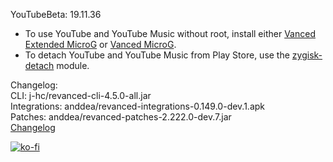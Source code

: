YouTubeBeta: 19.11.36  
- To use YouTube and YouTube Music without root, install either [Vanced Extended MicroG](https://github.com/inotia00/VancedMicroG/releases) or [Vanced MicroG](https://github.com/TeamVanced/VancedMicroG/releases).  
- To detach YouTube and YouTube Music from Play Store, use the [zygisk-detach](https://github.com/j-hc/zygisk-detach) module.  

Changelog:  
CLI: j-hc/revanced-cli-4.5.0-all.jar  
Integrations: anddea/revanced-integrations-0.149.0-dev.1.apk  
Patches: anddea/revanced-patches-2.222.0-dev.7.jar  
[Changelog](https://github.com/anddea/revanced-patches/releases/tag/vdev.7)  
  
[![ko-fi](https://ko-fi.com/img/githubbutton_sm.svg)](https://ko-fi.com/W7W8VRK0S)  
